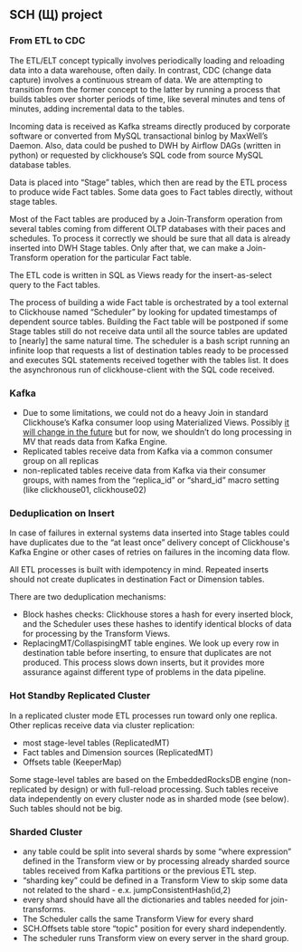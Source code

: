 ## SCH (Щ) project
### From ETL to CDC

The ETL/ELT concept typically involves periodically loading and reloading data into a data warehouse, often daily. In contrast, CDC (change data capture) involves a continuous stream of data. We are attempting to transition from the former concept to the latter by running a process that builds tables over shorter periods of time, like several minutes and tens of minutes, adding incremental data to the tables.

Incoming data is received as Kafka streams directly produced by corporate software or converted from MySQL transactional binlog by MaxWell’s Daemon. Also, data could be pushed to DWH by Airflow DAGs (written in python) or requested by clickhouse’s SQL code from source MySQL database tables. 

Data is placed into “Stage” tables, which then are read by the ETL process to produce wide Fact tables. Some data goes to Fact tables directly, without stage tables.

Most of the Fact tables are produced by a Join-Transform operation from several tables coming from different OLTP databases with their paces and schedules. To process it correctly we should be sure that all data is already inserted into DWH Stage tables. Only after that, we can make a Join-Transform operation for the particular Fact table.

The ETL code is written in SQL as Views ready for the insert-as-select query to the Fact tables.

The process of building a wide Fact table is orchestrated by a tool external to Clickhouse named “Scheduler” by looking for updated timestamps of dependent source tables.  Building the Fact table will be postponed if some Stage tables still do not receive data until all the source tables are updated to [nearly] the same natural time.  The scheduler is a bash script running an infinite loop that requests a list of destination tables ready to be processed and executes SQL statements received together with the tables list.  It does the asynchronous run of clickhouse-client with the SQL code received. 

### Kafka

- Due to some limitations, we could not do a heavy Join in standard Clickhouse’s Kafka consumer loop using Materialized Views. Possibly [it will change in the future](https://github.com/ClickHouse/ClickHouse/pull/42777) but for now, we shouldn’t do long processing in MV that reads data from Kafka Engine.
- Replicated tables receive data from Kafka via a common consumer group on all replicas
- non-replicated tables receive data from Kafka via their consumer groups, with names from the “replica_id” or “shard_id” macro setting (like clickhouse01, clickhouse02)

### Deduplication on Insert

In case of failures in external systems data inserted into Stage tables could have duplicates due to the “at least once” delivery concept of Clickhouse's Kafka Engine or other cases of retries on failures in the incoming data flow. 

All ETL processes is built with idempotency in mind.  Repeated inserts should not create duplicates in destination Fact or Dimension tables. 

There are two deduplication mechanisms:

 - Block hashes checks: Clickhouse stores a hash for every inserted block, and the Scheduler uses these hashes to identify identical blocks of data for processing by the Transform Views.
 - ReplacingMT/CollaspisingMT table engines. We look up every row in destination table before inserting, to ensure that duplicates are not produced. This process slows down inserts, but it provides more assurance against different type of problems in the data pipeline.

### Hot Standby Replicated Cluster

In a replicated cluster mode ETL processes run toward only one replica. Other replicas receive data via cluster replication: 

- most stage-level tables (ReplicatedMT)
- Fact tables and Dimension sources (ReplicatedMT)
- Offsets table (KeeperMap)

Some stage-level tables are based on the EmbeddedRocksDB engine (non-replicated by design) or with full-reload processing. Such tables receive data independently on every cluster node as in sharded mode (see below). Such tables should not be big.

### Sharded Cluster

- any table could be split into several shards by some “where expression” defined in the Transform view or by processing already sharded source tables received from Kafka partitions or the previous ETL step.
- “sharding key”  could be defined in a Transform View to skip some data not related to the shard - e.x. jumpConsistentHash(id,2)
- every shard should have all the dictionaries and tables needed for join-transforms.
- The Scheduler calls the same Transform View for every shard
- SCH.Offsets table store “topic" position for every shard independently.
- The scheduler runs Transform view on every server in the shard group.
